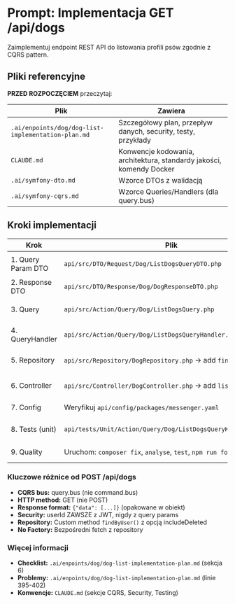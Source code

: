 # Prompt: Implementacja GET /api/dogs

Zaimplementuj endpoint REST API do listowania profili psów zgodnie z CQRS pattern.

## Pliki referencyjne

**PRZED ROZPOCZĘCIEM** przeczytaj:

| Plik | Zawiera |
|------|---------|
| `.ai/enpoints/dog/dog-list-implementation-plan.md` | Szczegółowy plan, przepływ danych, security, testy, przykłady |
| `CLAUDE.md` | Konwencje kodowania, architektura, standardy jakości, komendy Docker |
| `.ai/symfony-dto.md` | Wzorce DTOs z walidacją |
| `.ai/symfony-cqrs.md` | Wzorce Queries/Handlers (dla query.bus) |

## Kroki implementacji

| Krok            | Plik | Szczegóły w |
|-----------------|------|-------------|
| 1. Query Param DTO | `api/src/DTO/Request/Dog/ListDogsQueryDTO.php` | `.ai/enpoints/dog/dog-list-implementation-plan.md` (ln 108-121) |
| 2. Response DTO | `api/src/DTO/Response/Dog/DogResponseDTO.php` | Już istnieje z POST /api/dogs |
| 3. Query        | `api/src/Action/Query/Dog/ListDogsQuery.php` | `.ai/enpoints/dog/dog-list-implementation-plan.md` (ln 127-139) |
| 4. QueryHandler | `api/src/Action/Query/Dog/ListDogsQueryHandler.php` | `.ai/enpoints/dog/dog-list-implementation-plan.md` (ln 144-167) |
| 5. Repository   | `api/src/Repository/DogRepository.php` → add `findByUser()` | `.ai/enpoints/dog/dog-list-implementation-plan.md` (ln 172-188) |
| 6. Controller   | `api/src/Controller/DogController.php` → add `list()` method | `.ai/enpoints/dog/dog-list-implementation-plan.md` (ln 193-222) |
| 7. Config       | Weryfikuj `api/config/packages/messenger.yaml` | `CLAUDE.md` (Messenger/CQRS) |
| 8. Tests (unit) | `api/tests/Unit/Action/Query/Dog/ListDogsQueryHandlerTest.php` | `.ai/enpoints/dog/dog-list-implementation-plan.md` (ln 238-384) |
| 9. Quality      | Uruchom: `composer fix`, `analyse`, `test`, `npm run format` | `CLAUDE.md` (Code Quality) |

### Kluczowe różnice od POST /api/dogs

- **CQRS bus:** query.bus (nie command.bus)
- **HTTP method:** GET (nie POST)
- **Response format:** `{"data": [...]}` (opakowane w obiekt)
- **Security:** userId ZAWSZE z JWT, nigdy z query params
- **Repository:** Custom method `findByUser()` z opcją includeDeleted
- **No Factory:** Bezpośredni fetch z repository

### Więcej informacji
- **Checklist:** `.ai/enpoints/dog/dog-list-implementation-plan.md` (sekcja 6)
- **Problemy:** `.ai/enpoints/dog/dog-list-implementation-plan.md` (linie 395-402)
- **Konwencje:** `CLAUDE.md` (sekcje CQRS, Security, Testing)
